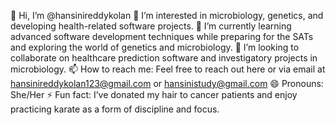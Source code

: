 👋 Hi, I’m @hansinireddykolan
👀 I’m interested in microbiology, genetics, and developing health-related software projects.
🌱 I’m currently learning advanced software development techniques while preparing for the SATs and exploring the world of genetics and microbiology.
💞️ I’m looking to collaborate on healthcare prediction software and investigatory projects in microbiology.
📫 How to reach me: Feel free to reach out here or via email at hansinireddykolan123@gmail.com or hansinistudy@gmail.com 
😄 Pronouns: She/Her
⚡ Fun fact: I’ve donated my hair to cancer patients and enjoy practicing karate as a form of discipline and focus.

<!---
hansinireddykolan/hansinireddykolan is a ✨ special ✨ repository because its `README.md` (this file) appears on your GitHub profile.
You can click the Preview link to take a look at your changes.
--->
